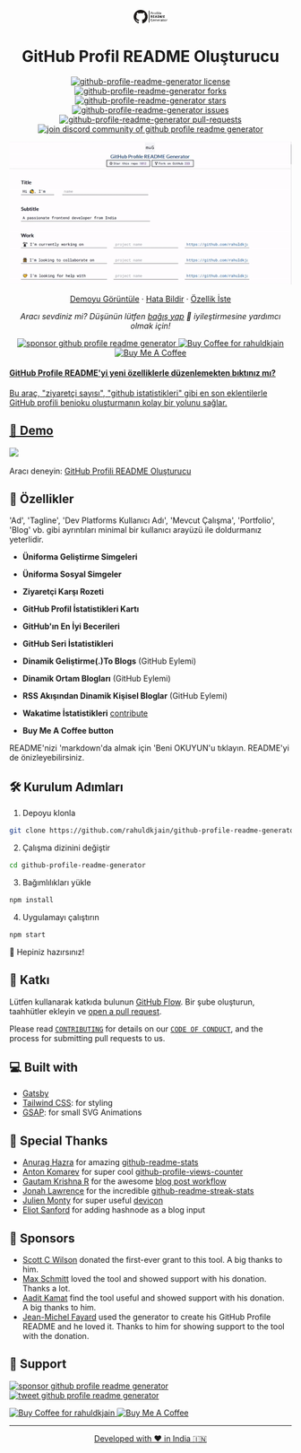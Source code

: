 <p align="center">
  <a href="https://rahuldkjain.github.io/gh-profile-readme-generator">
    <img alt="GitHub Profil readme Oluşturucu" src="./src/images/mdg.png" width="60" />
  </a>
</p>
<h1 align="center">
  GitHub Profil README Oluşturucu
</h1>

<p align="center">
<a href="https://github.com/rahuldkjain/github-profile-readme-generator/blob/master/LICENSE" target="blank">
<img src="https://img.shields.io/github/license/rahuldkjain/github-profile-readme-generator?style=flat-square" alt="github-profile-readme-generator license" />
</a>
<a href="https://github.com/rahuldkjain/github-profile-readme-generator/fork" target="blank">
<img src="https://img.shields.io/github/forks/rahuldkjain/github-profile-readme-generator?style=flat-square" alt="github-profile-readme-generator forks"/>
</a>
<a href="https://github.com/rahuldkjain/github-profile-readme-generator/stargazers" target="blank">
<img src="https://img.shields.io/github/stars/rahuldkjain/github-profile-readme-generator?style=flat-square" alt="github-profile-readme-generator stars"/>
</a>
<a href="https://github.com/rahuldkjain/github-profile-readme-generator/issues" target="blank">
<img src="https://img.shields.io/github/issues/rahuldkjain/github-profile-readme-generator?style=flat-square" alt="github-profile-readme-generator issues"/>
</a>
<a href="https://github.com/rahuldkjain/github-profile-readme-generator/pulls" target="blank">
<img src="https://img.shields.io/github/issues-pr/rahuldkjain/github-profile-readme-generator?style=flat-square" alt="github-profile-readme-generator pull-requests"/>
</a>
<a href="https://discord.gg/HHMs7Eg" target="blank">
<img src="https://img.shields.io/discord/735303195105951764?label=Join%20Community&logo=discord&style=flat-square" alt="join discord community of github profile readme generator"/>
</a>
</p>

<p align="center"><img src="./src/images/github-profile-readme-generator.gif" alt="github-profile-readme-generator gif" /></p>

<p align="center">
    <a href="https://rahuldkjain.github.io/gh-profile-readme-generator" target="blank">Demoyu Görüntüle</a>
    ·
    <a href="https://github.com/rahuldkjain/github-profile-readme-generator/issues/new/choose">Hata Bildir</a>
    ·
    <a href="https://github.com/rahuldkjain/github-profile-readme-generator/issues/new/choose">Özellik İste</a>
</p>

<p align="center">
<i>Aracı sevdiniz mi? Düşünün lütfen <a href="https://paypal.me/rahuldkjain/10">bağış yap</a>  💸 iyileştirmesine yardımcı olmak için!</i>
</p>

<p align="center">
<a href="https://www.paypal.me/rahuldkjain"><img src="https://img.shields.io/badge/support-PayPal-blue?logo=PayPal&style=flat-square&label=Donate" alt="sponsor github profile readme generator"/>
</a>
<a href='https://ko-fi.com/A0A81XXSX' target='_blank'><img height='23' width="100" src='https://cdn.ko-fi.com/cdn/kofi3.png?v=2' alt='Buy Coffee for rahuldkjain' />
</a>
<a href="https://www.buymeacoffee.com/rahuldkjain" target="_blank"><img src="https://cdn.buymeacoffee.com/buttons/default-orange.png" alt="Buy Me A Coffee" height="23" width="100" style="border-radius:1px" />
</p>

#### GitHub Profile README'yi yeni özelliklerle düzenlemekten bıktınız mı?

Bu araç, "ziyaretçi sayısı", "github istatistikleri" gibi en son eklentilerle GitHub profili benioku oluşturmanın kolay bir yolunu sağlar.

## 🚀 Demo

<a href="https://rahuldkjain.github.io/gh-profile-readme-generator" target="blank">
<img src="https://img.shields.io/website?url=https%3A%2F%2Frahuldkjain.github.io%2Fgh-profile-readme-generator&logo=github&style=flat-square" />
</a>

Aracı deneyin: [GitHub Profili README Oluşturucu](https://rahuldkjain.github.io/gh-profile-readme-generator)

## 🧐 Özellikler

'Ad', 'Tagline', 'Dev Platforms Kullanıcı Adı', 'Mevcut Çalışma', 'Portfolio', 'Blog' vb. gibi ayrıntıları minimal bir kullanıcı arayüzü ile doldurmanız yeterlidir.

- **Üniforma Geliştirme Simgeleri**

- **Üniforma Sosyal Simgeler**

- **Ziyaretçi Karşı Rozeti**

- **GitHub Profil İstatistikleri Kartı**

- **GitHub'ın En İyi Becerileri**

- **GitHub Seri İstatistikleri**

- **Dinamik Geliştirme(.)To Blogs** (GitHub Eylemi)

- **Dinamik Ortam Blogları** (GitHub Eylemi)

- **RSS Akışından Dinamik Kişisel Bloglar** (GitHub Eylemi)

- **Wakatime İstatistikleri** [contribute](https://github.com/rahuldkjain/github-profile-readme-generator/issues/115)

- **Buy Me A Coffee button**

README'nizi 'markdown'da almak için 'Beni OKUYUN'u tıklayın.
README'yi de önizleyebilirsiniz.

## 🛠️ Kurulum Adımları

1. Depoyu klonla

```bash
git clone https://github.com/rahuldkjain/github-profile-readme-generator.git
```

2. Çalışma dizinini değiştir

```bash
cd github-profile-readme-generator
```

3. Bağımlılıkları yükle

```bash
npm install
```

4. Uygulamayı çalıştırın

```bash
npm start
```

🌟 Hepiniz hazırsınız!

## 🍰 Katkı

Lütfen kullanarak katkıda bulunun [GitHub Flow](https://guides.github.com/introduction/flow). Bir şube oluşturun, taahhütler ekleyin ve [open a pull request](https://github.com/rahuldkjain/github-profile-readme-generator/compare).

Please read [`CONTRIBUTING`](CONTRIBUTING.md) for details on our [`CODE OF CONDUCT`](CODE_OF_CONDUCT.md), and the process for submitting pull requests to us.

## 💻 Built with

- [Gatsby](https://www.gatsbyjs.com/)
- [Tailwind CSS](https://tailwindcss.com/): for styling
- [GSAP](https://greensock.com/gsap/): for small SVG Animations

## 🙇 Special Thanks

- [Anurag Hazra](https://github.com/anuraghazra) for amazing [github-readme-stats](https://github.com/anuraghazra/github-readme-stats)
- [Anton Komarev](https://github.com/antonkomarev) for super cool [github-profile-views-counter](https://github.com/antonkomarev/github-profile-views-counter)
- [Gautam Krishna R](https://github.com/gautamkrishnar) for the awesome [blog post workflow](https://github.com/gautamkrishnar/blog-post-workflow)
- [Jonah Lawrence](https://github.com/DenverCoder1) for the incredible [github-readme-streak-stats](https://github.com/DenverCoder1/github-readme-streak-stats)
- [Julien Monty](https://github.com/konpa) for super useful [devicon](https://github.com/konpa/devicon)
- [Eliot Sanford](https://github.com/techieeliot) for adding hashnode as a blog input

## 🙇 Sponsors

- [Scott C Wilson](https://github.com/scottcwilson) donated the first-ever grant to this tool. A big thanks to him.
- [Max Schmitt](https://github.com/mxschmitt) loved the tool and showed support with his donation. Thanks a lot.
- [Aadit Kamat](https://github.com/aaditkamat) find the tool useful and showed support with his donation. A big thanks to him.
- [Jean-Michel Fayard](https://github.com/jmfayard) used the generator to create his GitHub Profile README and he loved it. Thanks to him for showing support to the tool with the donation.

## 🙏 Support

<p align="left">
<a href="https://www.paypal.me/rahuldkjain/10"><img src="https://ionicabizau.github.io/badges/paypal.svg" alt="sponsor github profile readme generator"/>
</a>
<a href="https://twitter.com/intent/tweet?text=Wow:&url=https%3A%2F%2Frahuldkjain.github.io%2Fgithub-profile-readme-generator">
<img src="https://img.shields.io/twitter/url?style=social&url=https%3A%2F%2Frahuldkjain.github.io%2Fgithub-profile-readme-generator" alt="tweet github profile readme generator"/>
</a>
</p>

<p align="left">
  <a href='https://ko-fi.com/A0A81XXSX' target='_blank'><img height='23' width="100" src='https://cdn.ko-fi.com/cdn/kofi3.png?v=2' alt='Buy Coffee for rahuldkjain' />
  </a>
  <a href="https://www.buymeacoffee.com/rahuldkjain" target="_blank"><img src="https://cdn.buymeacoffee.com/buttons/default-orange.png" alt="Buy Me A Coffee" height="23" width="100" style="border-radius:2px" />
</p>

<hr>
<p align="center">
Developed with ❤️ in India 🇮🇳 
</p>
